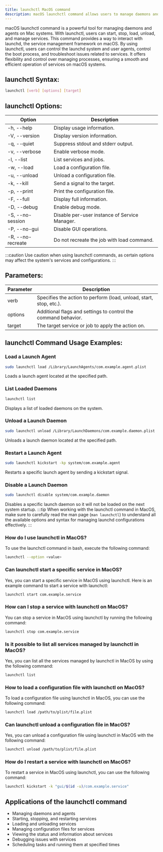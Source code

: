 ```yaml
---
title: launchctl MacOS command
description: macOS launchctl command allows users to manage daemons and agents. Learn how to start, stop, load, unload, and manage services using launchctl.
---
```


macOS launchctl command is a powerful tool for managing daemons and agents on Mac systems. With launchctl, users can start, stop, load, unload, and manage services. This command provides a way to interact with launchd, the service management framework on macOS. By using launchctl, users can control the launchd system and user agents, control the boot process, and troubleshoot issues related to services. It offers flexibility and control over managing processes, ensuring a smooth and efficient operation of services on macOS systems.

## launchctl Syntax:
```bash
launchctl [verb] [options] [target]
```

## launchctl Options:
| Option             | Description                                    |
|--------------------|------------------------------------------------|
| -h, --help         | Display usage information.                     |
| -V, --version      | Display version information.                   |
| -q, --quiet        | Suppress stdout and stderr output.             |
| -v, --verbose      | Enable verbose mode.                           |
| -l, --list         | List services and jobs.                        |
| -w, --load         | Load a configuration file.                     |
| -u, --unload       | Unload a configuration file.                   |
| -k, --kill         | Send a signal to the target.                   |
| -p, --print        | Print the configuration file.                  |
| -F, --full         | Display full information.                      |
| -D, --debug        | Enable debug mode.                             |
| -S, --no-session   | Disable per-user instance of Service Manager.   |
| -P, --no-gui       | Disable GUI operations.                        |
| -R, --no-recreate  | Do not recreate the job with load command.     |

:::caution
Use caution when using launchctl commands, as certain options may affect the system's services and configurations.
:::

## Parameters:
| Parameter  | Description                                    |
|------------|------------------------------------------------|
| verb       | Specifies the action to perform (load, unload, start, stop, etc.).    |
| options    | Additional flags and settings to control the command behavior.       |
| target     | The target service or job to apply the action on.                    |

## launchctl Command Usage Examples:
### Load a Launch Agent
```bash
sudo launchctl load /Library/LaunchAgents/com.example.agent.plist
```
Loads a launch agent located at the specified path.

### List Loaded Daemons
```bash
launchctl list
```
Displays a list of loaded daemons on the system.

### Unload a Launch Daemon
```bash
sudo launchctl unload /Library/LaunchDaemons/com.example.daemon.plist
```
Unloads a launch daemon located at the specified path.

### Restart a Launch Agent
```bash
sudo launchctl kickstart -kp system/com.example.agent
```
Restarts a specific launch agent by sending a kickstart signal.

### Disable a Launch Daemon
```bash
sudo launchctl disable system/com.example.daemon
```
Disables a specific launch daemon so it will not be loaded on the next system startup.
:::tip
When working with the launchctl command in MacOS, make sure to carefully read the man page (`man launchctl`) to understand all the available options and syntax for managing launchd configurations effectively.
:::

### How do I use launchctl in MacOS?
To use the launchctl command in bash, execute the following command:
```bash
launchctl --option <value>
```

### Can launchctl start a specific service in MacOS?
Yes, you can start a specific service in MacOS using launchctl. Here is an example command to start a service with launchctl:
```bash
launchctl start com.example.service
```

### How can I stop a service with launchctl on MacOS?
You can stop a service in MacOS using launchctl by running the following command:
```bash
launchctl stop com.example.service
```

### Is it possible to list all services managed by launchctl in MacOS?
Yes, you can list all the services managed by launchctl in MacOS by using the following command:
```bash
launchctl list
```

### How to load a configuration file with launchctl on MacOS?
To load a configuration file using launchctl in MacOS, you can use the following command:
```bash
launchctl load /path/to/plist/file.plist
```

### Can launchctl unload a configuration file in MacOS?
Yes, you can unload a configuration file using launchctl in MacOS with the following command:
```bash
launchctl unload /path/to/plist/file.plist
```

### How do I restart a service with launchctl on MacOS?
To restart a service in MacOS using launchctl, you can use the following command:
```bash
launchctl kickstart -k "gui/$(id -u)/com.example.service"
```

## Applications of the launchctl command

- Managing daemons and agents
- Starting, stopping, and restarting services
- Loading and unloading services
- Managing configuration files for services
- Viewing the status and information about services
- Debugging issues with services
- Scheduling tasks and running them at specified times